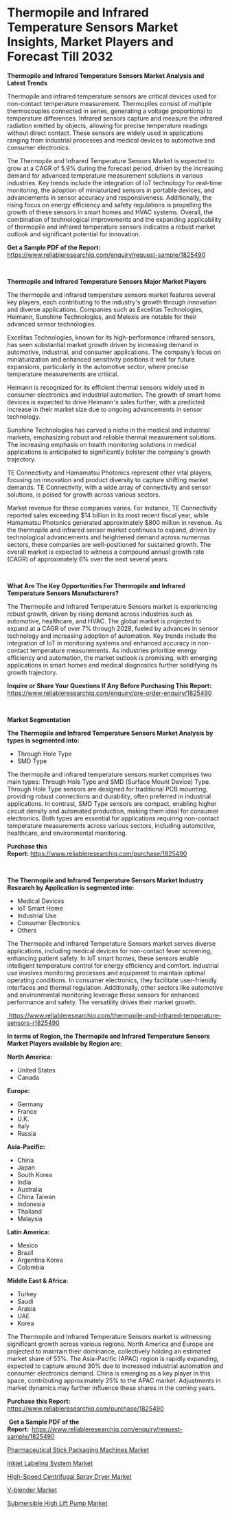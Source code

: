 <p><h1>Thermopile and Infrared Temperature Sensors Market Insights, Market Players and Forecast Till 2032</h1></p><p><strong>Thermopile and Infrared Temperature Sensors Market Analysis and Latest Trends</strong></p>
<p><p>Thermopile and infrared temperature sensors are critical devices used for non-contact temperature measurement. Thermopiles consist of multiple thermocouples connected in series, generating a voltage proportional to temperature differences. Infrared sensors capture and measure the infrared radiation emitted by objects, allowing for precise temperature readings without direct contact. These sensors are widely used in applications ranging from industrial processes and medical devices to automotive and consumer electronics.</p><p>The Thermopile and Infrared Temperature Sensors Market is expected to grow at a CAGR of 5.9% during the forecast period, driven by the increasing demand for advanced temperature measurement solutions in various industries. Key trends include the integration of IoT technology for real-time monitoring, the adoption of miniaturized sensors in portable devices, and advancements in sensor accuracy and responsiveness. Additionally, the rising focus on energy efficiency and safety regulations is propelling the growth of these sensors in smart homes and HVAC systems. Overall, the combination of technological improvements and the expanding applicability of thermopile and infrared temperature sensors indicates a robust market outlook and significant potential for innovation.</p></p>
<p><strong>Get a Sample PDF of the Report:&nbsp;</strong> <a href="https://www.reliableresearchiq.com/enquiry/request-sample/1825490?utm_campaign=2276&utm_medium=2&utm_source=Github&utm_content=ia&utm_term=12042025&utm_id=thermopile-and-infrared-temperature-sensors">https://www.reliableresearchiq.com/enquiry/request-sample/1825490</a></p>
<p>&nbsp;</p>
<p><strong>Thermopile and Infrared Temperature Sensors Major Market Players</strong></p>
<p><p>The thermopile and infrared temperature sensors market features several key players, each contributing to the industry's growth through innovation and diverse applications. Companies such as Excelitas Technologies, Heimann, Sunshine Technologies, and Melexis are notable for their advanced sensor technologies.</p><p>Excelitas Technologies, known for its high-performance infrared sensors, has seen substantial market growth driven by increasing demand in automotive, industrial, and consumer applications. The company’s focus on miniaturization and enhanced sensitivity positions it well for future expansions, particularly in the automotive sector, where precise temperature measurements are critical.</p><p>Heimann is recognized for its efficient thermal sensors widely used in consumer electronics and industrial automation. The growth of smart home devices is expected to drive Heimann's sales further, with a predicted increase in their market size due to ongoing advancements in sensor technology.</p><p>Sunshine Technologies has carved a niche in the medical and industrial markets, emphasizing robust and reliable thermal measurement solutions. The increasing emphasis on health monitoring solutions in medical applications is anticipated to significantly bolster the company's growth trajectory.</p><p>TE Connectivity and Hamamatsu Photonics represent other vital players, focusing on innovation and product diversity to capture shifting market demands. TE Connectivity, with a wide array of connectivity and sensor solutions, is poised for growth across various sectors.</p><p>Market revenue for these companies varies. For instance, TE Connectivity reported sales exceeding $14 billion in its most recent fiscal year, while Hamamatsu Photonics generated approximately $800 million in revenue. As the thermopile and infrared sensor market continues to expand, driven by technological advancements and heightened demand across numerous sectors, these companies are well-positioned for sustained growth. The overall market is expected to witness a compound annual growth rate (CAGR) of approximately 6% over the next several years.</p></p>
<p>&nbsp;</p>
<p><strong>What Are The Key Opportunities For Thermopile and Infrared Temperature Sensors Manufacturers?</strong></p>
<p><p>The Thermopile and Infrared Temperature Sensors market is experiencing robust growth, driven by rising demand across industries such as automotive, healthcare, and HVAC. The global market is projected to expand at a CAGR of over 7% through 2028, fueled by advances in sensor technology and increasing adoption of automation. Key trends include the integration of IoT in monitoring systems and enhanced accuracy in non-contact temperature measurements. As industries prioritize energy efficiency and automation, the market outlook is promising, with emerging applications in smart homes and medical diagnostics further solidifying its growth trajectory.</p></p>
<p><strong>Inquire or Share Your Questions If Any Before Purchasing This Report:</strong> <a href="https://www.reliableresearchiq.com/enquiry/pre-order-enquiry/1825490?utm_campaign=2276&utm_medium=2&utm_source=Github&utm_content=ia&utm_term=12042025&utm_id=thermopile-and-infrared-temperature-sensors">https://www.reliableresearchiq.com/enquiry/pre-order-enquiry/1825490</a></p>
<p>&nbsp;</p>
<p><strong>Market Segmentation</strong></p>
<p><strong>The Thermopile and Infrared Temperature Sensors Market Analysis by types is segmented into:</strong></p>
<p><ul><li>Through Hole Type</li><li>SMD Type</li></ul></p>
<p><p>The thermopile and infrared temperature sensors market comprises two main types: Through Hole Type and SMD (Surface Mount Device) Type. Through Hole Type sensors are designed for traditional PCB mounting, providing robust connections and durability, often preferred in industrial applications. In contrast, SMD Type sensors are compact, enabling higher circuit density and automated production, making them ideal for consumer electronics. Both types are essential for applications requiring non-contact temperature measurements across various sectors, including automotive, healthcare, and environmental monitoring.</p></p>
<p><strong>Purchase this Report:&nbsp;</strong><a href="https://www.reliableresearchiq.com/purchase/1825490?utm_campaign=2276&utm_medium=2&utm_source=Github&utm_content=ia&utm_term=12042025&utm_id=thermopile-and-infrared-temperature-sensors">https://www.reliableresearchiq.com/purchase/1825490</a></p>
<p>&nbsp;</p>
<p><strong>The Thermopile and Infrared Temperature Sensors Market Industry Research by Application is segmented into:</strong></p>
<p><ul><li>Medical Devices</li><li>IoT Smart Home</li><li>Industrial Use</li><li>Consumer Electronics</li><li>Others</li></ul></p>
<p><p>The Thermopile and Infrared Temperature Sensors market serves diverse applications, including medical devices for non-contact fever screening, enhancing patient safety. In IoT smart homes, these sensors enable intelligent temperature control for energy efficiency and comfort. Industrial use involves monitoring processes and equipment to maintain optimal operating conditions. In consumer electronics, they facilitate user-friendly interfaces and thermal regulation. Additionally, other sectors like automotive and environmental monitoring leverage these sensors for enhanced performance and safety. The versatility drives their market growth.</p></p>
<p><a href="https://www.reliableresearchiq.com/thermopile-and-infrared-temperature-sensors-r1825490?utm_campaign=2276&utm_medium=2&utm_source=Github&utm_content=ia&utm_term=12042025&utm_id=thermopile-and-infrared-temperature-sensors">&nbsp;https://www.reliableresearchiq.com/thermopile-and-infrared-temperature-sensors-r1825490</a></p>
<p><strong>In terms of Region, the Thermopile and Infrared Temperature Sensors Market Players available by Region are:</strong></p>
<p>
    <p> <strong> North America: </strong>
        <ul>
            <li>United States</li>
            <li>Canada</li>
        </ul>
        </p> 
    <p> <strong> Europe: </strong>
        <ul>
            <li>Germany</li>
            <li>France</li>
            <li>U.K.</li>
            <li>Italy</li>
            <li>Russia</li>
        </ul>
        </p> 
    <p> <strong> Asia-Pacific: </strong>
        <ul>
            <li>China</li>
            <li>Japan</li>
            <li>South Korea</li>
            <li>India</li>
            <li>Australia</li>
            <li>China Taiwan</li>
            <li>Indonesia</li>
            <li>Thailand</li>
            <li>Malaysia</li>
        </ul>
        </p> 
    <p> <strong> Latin America: </strong>
        <ul>
            <li>Mexico</li>
            <li>Brazil</li>
            <li>Argentina Korea</li>
            <li>Colombia</li>
        </ul>
        </p> 
    <p> <strong> Middle East & Africa: </strong>
        <ul>
            <li>Turkey</li>
            <li>Saudi</li>
            <li>Arabia</li>
            <li>UAE</li>
            <li>Korea</li>
        </ul>
    </p>
    </p>
<p><p>The Thermopile and Infrared Temperature Sensors market is witnessing significant growth across various regions. North America and Europe are projected to maintain their dominance, collectively holding an estimated market share of 55%. The Asia-Pacific (APAC) region is rapidly expanding, expected to capture around 30% due to increased industrial automation and consumer electronics demand. China is emerging as a key player in this space, contributing approximately 25% to the APAC market. Adjustments in market dynamics may further influence these shares in the coming years.</p></p>
<p><strong>Purchase this Report: </strong><a href="https://www.reliableresearchiq.com/purchase/1825490?utm_campaign=2276&utm_medium=2&utm_source=Github&utm_content=ia&utm_term=12042025&utm_id=thermopile-and-infrared-temperature-sensors">https://www.reliableresearchiq.com/purchase/1825490</a></p>
<p>&nbsp;<strong>Get a Sample PDF of the Report:&nbsp;&nbsp;</strong><a href="https://www.reliableresearchiq.com/enquiry/request-sample/1825490?utm_campaign=2276&utm_medium=2&utm_source=Github&utm_content=ia&utm_term=12042025&utm_id=thermopile-and-infrared-temperature-sensors">https://www.reliableresearchiq.com/enquiry/request-sample/1825490</a></p>
<p><strong></strong></p>
<p><p><a href="https://github.com/izetajhazuga/Market-Research-Report-List-1/blob/main/pharmaceutical-stick-packaging-machines-market.md?utm_campaign=2276&utm_medium=2&utm_source=Github&utm_content=ia&utm_term=12042025&utm_id=thermopile-and-infrared-temperature-sensors">Pharmaceutical Stick Packaging Machines Market</a></p><p><a href="https://github.com/anejaryaan8m/Market-Research-Report-List-1/blob/main/inkjet-labeling-system-market.md?utm_campaign=2276&utm_medium=2&utm_source=Github&utm_content=ia&utm_term=12042025&utm_id=thermopile-and-infrared-temperature-sensors">Inkjet Labeling System Market</a></p><p><a href="https://github.com/gackesaizaze/Market-Research-Report-List-1/blob/main/high-speed-centrifugal-spray-dryer-market.md?utm_campaign=2276&utm_medium=2&utm_source=Github&utm_content=ia&utm_term=12042025&utm_id=thermopile-and-infrared-temperature-sensors">High-Speed Centrifugal Spray Dryer Market</a></p><p><a href="https://github.com/neilycalanww/Market-Research-Report-List-1/blob/main/v-blender-market.md?utm_campaign=2276&utm_medium=2&utm_source=Github&utm_content=ia&utm_term=12042025&utm_id=thermopile-and-infrared-temperature-sensors">V-blender Market</a></p><p><a href="https://github.com/keolalelekr8/Market-Research-Report-List-1/blob/main/submersible-high-lift-pump-market.md?utm_campaign=2276&utm_medium=2&utm_source=Github&utm_content=ia&utm_term=12042025&utm_id=thermopile-and-infrared-temperature-sensors">Submersible High Lift Pump Market</a></p></p>